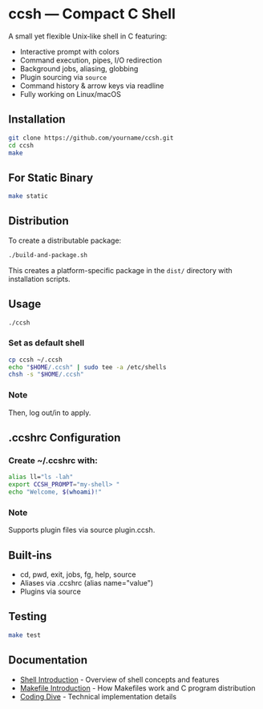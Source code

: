 # ccsh — Compact C Shell

A small yet flexible Unix‑like shell in C featuring:
- Interactive prompt with colors
- Command execution, pipes, I/O redirection
- Background jobs, aliasing, globbing
- Plugin sourcing via `source`
- Command history & arrow keys via readline
- Fully working on Linux/macOS

## Installation

```sh
git clone https://github.com/yourname/ccsh.git
cd ccsh
make
```

## For Static Binary
```sh
make static
```

## Distribution

To create a distributable package:

```sh
./build-and-package.sh
```

This creates a platform-specific package in the `dist/` directory with installation scripts.

## Usage
```sh
./ccsh
```

### Set as default shell
```sh
cp ccsh ~/.ccsh
echo "$HOME/.ccsh" | sudo tee -a /etc/shells
chsh -s "$HOME/.ccsh"
```

### Note
Then, log out/in to apply.

## .ccshrc Configuration

### Create ~/.ccshrc with:
```sh
alias ll="ls -lah"
export CCSH_PROMPT="my-shell> "
echo "Welcome, $(whoami)!"
```

### Note
Supports plugin files via source plugin.ccsh.


## Built‑ins
- cd, pwd, exit, jobs, fg, help, source
- Aliases via .ccshrc (alias name="value")
- Plugins via source <file>

## Testing
```sh
make test
```

## Documentation

- [Shell Introduction](docs/Shell%20Introduction.md) - Overview of shell concepts and features
- [Makefile Introduction](docs/Makefile%20Introduction.md) - How Makefiles work and C program distribution
- [Coding Dive](docs/Coding%20Dive.md) - Technical implementation details
